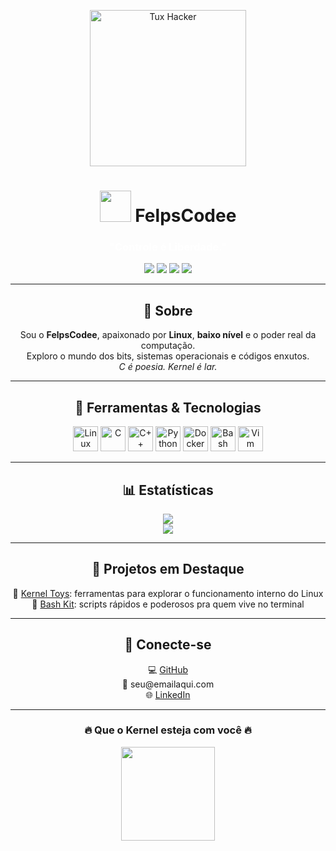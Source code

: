 <p align="center">
  <img src="https://i.pinimg.com/736x/c5/c7/4f/c5c74f4fe3be1a60e6b8828d39506636.jpg" width="250" alt="Tux Hacker"/>
</p>

<h1 align="center">
  <img src="https://upload.wikimedia.org/wikipedia/commons/a/af/Tux.png" width="50"/>
  FelpsCodee
</h1>

<h3 align="center" style="color: white;">"Controle é Liberdade."</h3>

<p align="center">
  <img src="https://img.shields.io/badge/Linux-black?style=for-the-badge&logo=linux&logoColor=white"/>
  <img src="https://img.shields.io/badge/C-0d1117?style=for-the-badge&logo=c&logoColor=white"/>
  <img src="https://img.shields.io/badge/C++-0d1117?style=for-the-badge&logo=cpp&logoColor=white"/>
  <img src="https://img.shields.io/badge/Python-black?style=for-the-badge&logo=python&logoColor=white"/>
</p>

---

<h2 align="center">🐧 Sobre</h2>

<p align="center">
  Sou o <strong>FelpsCodee</strong>, apaixonado por <strong>Linux</strong>, <strong>baixo nível</strong> e o poder real da computação.<br/>
  Exploro o mundo dos bits, sistemas operacionais e códigos enxutos.<br/>
  <em>C é poesia. Kernel é lar.</em>
</p>

---

<h2 align="center">🧰 Ferramentas & Tecnologias</h2>

<p align="center">
  <img src="https://cdn.jsdelivr.net/gh/devicons/devicon/icons/linux/linux-original.svg" width="40" title="Linux"/>
  <img src="https://cdn.jsdelivr.net/gh/devicons/devicon/icons/c/c-original.svg" width="40" title="C"/>
  <img src="https://cdn.jsdelivr.net/gh/devicons/devicon/icons/cplusplus/cplusplus-original.svg" width="40" title="C++"/>
  <img src="https://cdn.jsdelivr.net/gh/devicons/devicon/icons/python/python-original.svg" width="40" title="Python"/>
  <img src="https://cdn.jsdelivr.net/gh/devicons/devicon/icons/docker/docker-original.svg" width="40" title="Docker"/>
  <img src="https://cdn.jsdelivr.net/gh/devicons/devicon/icons/bash/bash-original.svg" width="40" title="Bash"/>
  <img src="https://cdn.jsdelivr.net/gh/devicons/devicon/icons/vim/vim-original.svg" width="40" title="Vim"/>
</p>

---

<h2 align="center">📊 Estatísticas</h2>

<p align="center">
  <img src="https://github-readme-stats.vercel.app/api?username=FelpsCodee&show_icons=true&theme=tokyonight&hide_border=true"/>
  <br/>
  <img src="https://github-readme-stats.vercel.app/api/top-langs/?username=FelpsCodee&layout=compact&theme=tokyonight&hide_border=true"/>
</p>

---

<h2 align="center">🚀 Projetos em Destaque</h2>

<p align="center">
  🔧 <a href="https://github.com/FelpsCodee/kernel-toys">Kernel Toys</a>: ferramentas para explorar o funcionamento interno do Linux<br/>
  🐚 <a href="https://github.com/FelpsCodee/bash-kit">Bash Kit</a>: scripts rápidos e poderosos pra quem vive no terminal
</p>

---

<h2 align="center">🔗 Conecte-se</h2>

<p align="center">
  💻 <a href="https://github.com/FelpsCodee">GitHub</a><br/>
  📧 seu@emailaqui.com<br/>
  🌐 <a href="https://www.linkedin.com/in/seuperfil">LinkedIn</a>
</p>

---

<h3 align="center">🔥 Que o Kernel esteja com você 🔥</h3>

<p align="center">
  <img src="https://i.pinimg.com/originals/40/e1/6f/40e16f14fdc7bc10ed72f3ddfc8c87bd.gif" width="150"/>
</p>
